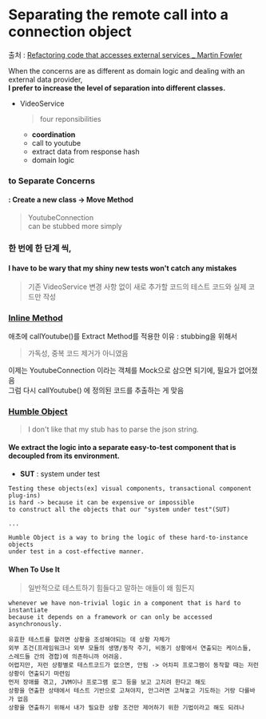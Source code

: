 # Separating the remote call into a connection object  
출처 : [Refactoring code that accesses external services _ Martin Fowler](https://martinfowler.com/articles/refactoring-external-service.html#musings)  

When the concerns are as different as domain logic and dealing with an external data provider,  
**I prefer to increase the level of separation into different classes.**  

* VideoService  
  > four reponsibilities  
  * **coordination**
  * call to youtube  
  * extract data from response hash  
  * domain logic  
  
### to Separate Concerns 
#### : Create a new class -> Move Method
> YoutubeConnection  
> can be stubbed more simply  

### 한 번에 한 단계 씩, 
#### I have to be wary that my shiny new tests won't catch any mistakes  
> 기존 VideoService 변경 사항 없이 새로 추가할 코드의 테스트 코드와 실제 코드만 작성  

### [Inline Method](https://refactoring.com/catalog/inlineFunction.html)  
애초에 callYoutube()를 Extract Method를 적용한 이유 : stubbing을 위해서  
> 가독성, 중복 코드 제거가 아니였음  

이제는 YoutubeConnection 이라는 객체를 Mock으로 삼으면 되기에, 필요가 없어졌음  
그럼 다시 callYoutube() 에 정의된 코드를 추출하는 게 맞음  



### [Humble Object](http://xunitpatterns.com/Humble%20Object.html)  
> I don't like that my stub has to parse the json string.  

#### We extract the logic into a separate easy-to-test component that is decoupled from its environment.  
* **SUT** : system under test  
```
Testing these objects(ex] visual components, transactional component plug-ins)
is hard -> because it can be expensive or impossible 
to construct all the objects that our "system under test"(SUT)

...

Humble Object is a way to bring the logic of these hard-to-instance objects
under test in a cost-effective manner.
```

#### When To Use It  
> 일반적으로 테스트하기 힘들다고 말하는 애들이 왜 힘든지  
```
whenever we have non-trivial logic in a component that is hard to instantiate 
because it depends on a framework or can only be accessed asynchronously.  

유효한 테스트를 할려면 상황을 조성해야되는 데 상황 자체가 
외부 조건(프레임워크나 외부 모듈의 생명/동작 주기, 비동기 상황에서 연출되는 케이스들, 스레드들 간의 경합)에 의존하니까 어려움.
어렵지만, 저런 상황별로 테스트코드가 없으면, 안됨 -> 어차피 프로그램이 동작할 때는 저런 상황이 연출되기 마련임  
먼저 장애를 겪고, JVM이나 프로그램 로그 등을 보고 고치려 한다고 해도
상황을 연출한 상태에서 테스트 기반으로 고쳐야지, 안그러면 고쳐놓고 기도하는 거랑 다를바가 없음  
상황을 연출하기 위해서 내가 필요한 상황 조건만 제어하기 위한 기법이라고 해도 되려나
```
